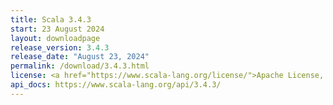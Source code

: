```yaml
---
title: Scala 3.4.3
start: 23 August 2024
layout: downloadpage
release_version: 3.4.3
release_date: "August 23, 2024"
permalink: /download/3.4.3.html
license: <a href="https://www.scala-lang.org/license/">Apache License, Version 2.0</a>
api_docs: https://www.scala-lang.org/api/3.4.3/
---
```

